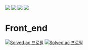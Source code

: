 <img src="https://img.shields.io/badge/html5-E34F26?style=flat&logo=html5&logoColor=white"/> <img src="https://img.shields.io/badge/css3-1572B6?style=flat&logo=css3&logoColor=white"/> <img src="https://img.shields.io/badge/javascript-F7DF1E?style=flat&logo=javascript&logoColor=white"/> <img src="https://img.shields.io/badge/React-61DAFB?style=flat&logo=React&logoColor=white"/> 
 
# Front_end

[![Solved.ac
프로필](http://mazassumnida.wtf/api/v2/generate_badge?boj=임채륜)](https://github.com/PBEM22)
[![Solved.ac
프로필](http://mazassumnida.wtf/api/v2/generate_badge?boj=조아빈멍청이)](https://github.com/whdkqls122)
